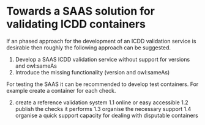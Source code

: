 # Towards a SAAS solution for validating ICDD containers

If an phased approach for the development of an ICDD validation service is desirable then roughly the following approach can be suggested.

1) Develop a SAAS ICDD validation service without support for versions and owl:sameAs
2) Introduce the missing functionality (version and owl:sameAs)

For testing the SAAS it can be recommended to develop test containers. For example create a container for each check.


2. create a reference validation system
    1.1 online or easy accessible
    1.2 publish the checks it performs
    1.3 organise the necessary support
    1.4 organise a quick support capacity for dealing with disputable containers
    
    
